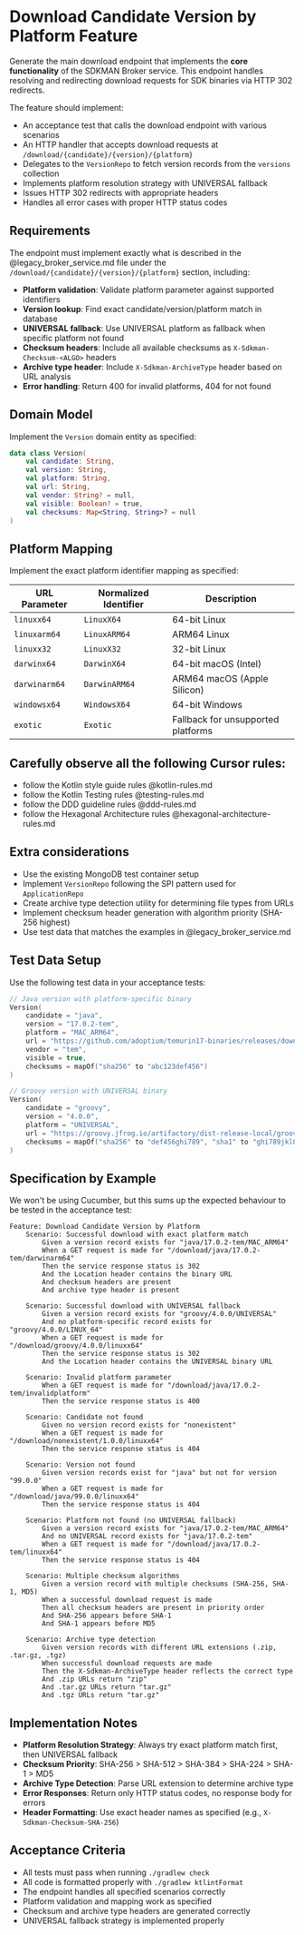 # Download Candidate Version by Platform Feature

Generate the main download endpoint that implements the **core functionality** of the SDKMAN Broker service. This endpoint handles resolving and redirecting download requests for SDK binaries via HTTP 302 redirects.

The feature should implement:

* An acceptance test that calls the download endpoint with various scenarios
* An HTTP handler that accepts download requests at `/download/{candidate}/{version}/{platform}`
* Delegates to the `VersionRepo` to fetch version records from the `versions` collection
* Implements platform resolution strategy with UNIVERSAL fallback
* Issues HTTP 302 redirects with appropriate headers
* Handles all error cases with proper HTTP status codes

## Requirements

The endpoint must implement exactly what is described in the @legacy_broker_service.md file under the `/download/{candidate}/{version}/{platform}` section, including:

* **Platform validation**: Validate platform parameter against supported identifiers
* **Version lookup**: Find exact candidate/version/platform match in database
* **UNIVERSAL fallback**: Use UNIVERSAL platform as fallback when specific platform not found
* **Checksum headers**: Include all available checksums as `X-Sdkman-Checksum-<ALGO>` headers
* **Archive type header**: Include `X-Sdkman-ArchiveType` header based on URL analysis
* **Error handling**: Return 400 for invalid platforms, 404 for not found

## Domain Model

Implement the `Version` domain entity as specified:

```kotlin
data class Version(
    val candidate: String,
    val version: String, 
    val platform: String,
    val url: String,
    val vendor: String? = null,
    val visible: Boolean? = true,
    val checksums: Map<String, String>? = null
)
```

## Platform Mapping

Implement the exact platform identifier mapping as specified:

| URL Parameter | Normalized Identifier | Description |
|---------------|----------------------|-------------|
| `linuxx64`    | `LinuxX64`           | 64-bit Linux |
| `linuxarm64`  | `LinuxARM64`         | ARM64 Linux |
| `linuxx32`    | `LinuxX32`           | 32-bit Linux |
| `darwinx64`   | `DarwinX64`          | 64-bit macOS (Intel) |
| `darwinarm64` | `DarwinARM64`        | ARM64 macOS (Apple Silicon) |
| `windowsx64`  | `WindowsX64`         | 64-bit Windows |
| `exotic`      | `Exotic`             | Fallback for unsupported platforms |

## Carefully observe all the following Cursor rules:

* follow the Kotlin style guide rules @kotlin-rules.md
* follow the Kotlin Testing rules @testing-rules.md
* follow the DDD guideline rules @ddd-rules.md
* follow the Hexagonal Architecture rules @hexagonal-architecture-rules.md

## Extra considerations

* Use the existing MongoDB test container setup
* Implement `VersionRepo` following the SPI pattern used for `ApplicationRepo`
* Create archive type detection utility for determining file types from URLs
* Implement checksum header generation with algorithm priority (SHA-256 highest)
* Use test data that matches the examples in @legacy_broker_service.md

## Test Data Setup

Use the following test data in your acceptance tests:

```kotlin
// Java version with platform-specific binary
Version(
    candidate = "java",
    version = "17.0.2-tem", 
    platform = "MAC_ARM64",
    url = "https://github.com/adoptium/temurin17-binaries/releases/download/jdk-17.0.2%2B8/OpenJDK17U-jdk_aarch64_mac_hotspot_17.0.2_8.tar.gz",
    vendor = "tem",
    visible = true,
    checksums = mapOf("sha256" to "abc123def456")
)

// Groovy version with UNIVERSAL binary
Version(
    candidate = "groovy",
    version = "4.0.0",
    platform = "UNIVERSAL", 
    url = "https://groovy.jfrog.io/artifactory/dist-release-local/groovy-zips/apache-groovy-binary-4.0.0.zip",
    checksums = mapOf("sha256" to "def456ghi789", "sha1" to "ghi789jkl012")
)
```

## Specification by Example

We won't be using Cucumber, but this sums up the expected behaviour to be tested in the acceptance test:

```gherkin
Feature: Download Candidate Version by Platform
	Scenario: Successful download with exact platform match
		Given a version record exists for "java/17.0.2-tem/MAC_ARM64"
		When a GET request is made for "/download/java/17.0.2-tem/darwinarm64"
		Then the service response status is 302
		And the Location header contains the binary URL
		And checksum headers are present
		And archive type header is present

	Scenario: Successful download with UNIVERSAL fallback
		Given a version record exists for "groovy/4.0.0/UNIVERSAL"
		And no platform-specific record exists for "groovy/4.0.0/LINUX_64"
		When a GET request is made for "/download/groovy/4.0.0/linuxx64"
		Then the service response status is 302
		And the Location header contains the UNIVERSAL binary URL

	Scenario: Invalid platform parameter
		When a GET request is made for "/download/java/17.0.2-tem/invalidplatform"
		Then the service response status is 400

	Scenario: Candidate not found
		Given no version record exists for "nonexistent"
		When a GET request is made for "/download/nonexistent/1.0.0/linuxx64"
		Then the service response status is 404

	Scenario: Version not found
		Given version records exist for "java" but not for version "99.0.0"
		When a GET request is made for "/download/java/99.0.0/linuxx64"
		Then the service response status is 404

	Scenario: Platform not found (no UNIVERSAL fallback)
		Given a version record exists for "java/17.0.2-tem/MAC_ARM64"
		And no UNIVERSAL record exists for "java/17.0.2-tem"
		When a GET request is made for "/download/java/17.0.2-tem/linuxx64"
		Then the service response status is 404

	Scenario: Multiple checksum algorithms
		Given a version record with multiple checksums (SHA-256, SHA-1, MD5)
		When a successful download request is made
		Then all checksum headers are present in priority order
		And SHA-256 appears before SHA-1
		And SHA-1 appears before MD5

	Scenario: Archive type detection
		Given version records with different URL extensions (.zip, .tar.gz, .tgz)
		When successful download requests are made
		Then the X-Sdkman-ArchiveType header reflects the correct type
		And .zip URLs return "zip"
		And .tar.gz URLs return "tar.gz"
		And .tgz URLs return "tar.gz"
```

## Implementation Notes

* **Platform Resolution Strategy**: Always try exact platform match first, then UNIVERSAL fallback
* **Checksum Priority**: SHA-256 > SHA-512 > SHA-384 > SHA-224 > SHA-1 > MD5
* **Archive Type Detection**: Parse URL extension to determine archive type
* **Error Responses**: Return only HTTP status codes, no response body for errors
* **Header Formatting**: Use exact header names as specified (e.g., `X-Sdkman-Checksum-SHA-256`)

## Acceptance Criteria

* All tests must pass when running `./gradlew check`
* All code is formatted properly with `./gradlew ktlintFormat`
* The endpoint handles all specified scenarios correctly
* Platform validation and mapping work as specified
* Checksum and archive type headers are generated correctly
* UNIVERSAL fallback strategy is implemented properly